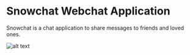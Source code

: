 # Snowchat Webchat Application

Snowchat is a chat application to share messages to friends and loved ones.

![alt text](https://github.com/brianondemand/Snowchat/blob/main/active_users.png)
